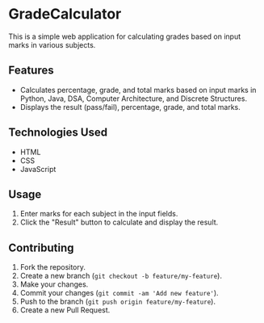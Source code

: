 

# GradeCalculator

This is a simple web application for calculating grades based on input marks in various subjects.

## Features

- Calculates percentage, grade, and total marks based on input marks in Python, Java, DSA, Computer Architecture, and Discrete Structures.
- Displays the result (pass/fail), percentage, grade, and total marks.

## Technologies Used

- HTML
- CSS
- JavaScript


## Usage

1. Enter marks for each subject in the input fields.
2. Click the "Result" button to calculate and display the result.


## Contributing

1. Fork the repository.
2. Create a new branch (`git checkout -b feature/my-feature`).
3. Make your changes.
4. Commit your changes (`git commit -am 'Add new feature'`).
5. Push to the branch (`git push origin feature/my-feature`).
6. Create a new Pull Request.

